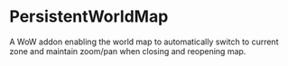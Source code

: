 # PersistentWorldMap
A WoW addon enabling the world map to automatically switch to current zone and maintain zoom/pan when closing and reopening map.